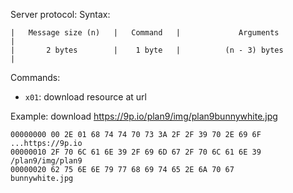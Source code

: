 Server protocol:
Syntax:
```
|   Message size (n)   |   Command   |             Arguments           |
|       2 bytes        |    1 byte   |          (n - 3) bytes          |
```

Commands:
* `x01`: download resource at url


Example: download https://9p.io/plan9/img/plan9bunnywhite.jpg

```
00000000 00 2E 01 68 74 74 70 73 3A 2F 2F 39 70 2E 69 6F    ...https://9p.io
00000010 2F 70 6C 61 6E 39 2F 69 6D 67 2F 70 6C 61 6E 39    /plan9/img/plan9
00000020 62 75 6E 6E 79 77 68 69 74 65 2E 6A 70 67          bunnywhite.jpg
```